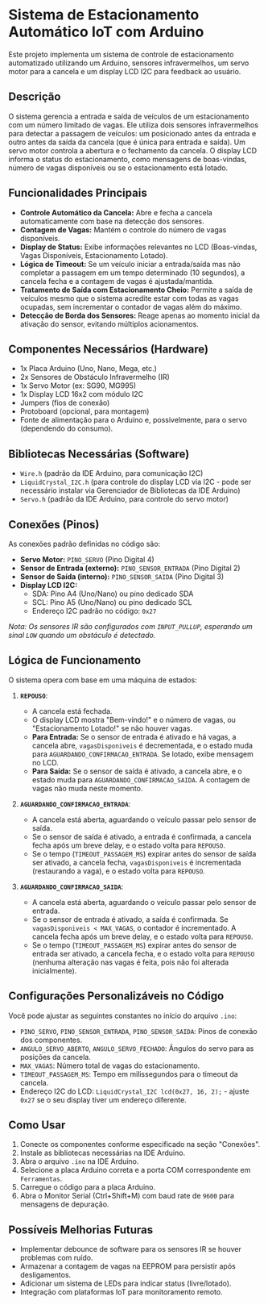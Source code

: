 # Sistema de Estacionamento Automático IoT com Arduino

Este projeto implementa um sistema de controle de estacionamento automatizado utilizando um Arduino, sensores infravermelhos, um servo motor para a cancela e um display LCD I2C para feedback ao usuário.

## Descrição

O sistema gerencia a entrada e saída de veículos de um estacionamento com um número limitado de vagas. Ele utiliza dois sensores infravermelhos para detectar a passagem de veículos: um posicionado antes da entrada e outro antes da saída da cancela (que é única para entrada e saída). Um servo motor controla a abertura e o fechamento da cancela. O display LCD informa o status do estacionamento, como mensagens de boas-vindas, número de vagas disponíveis ou se o estacionamento está lotado.

## Funcionalidades Principais

* **Controle Automático da Cancela:** Abre e fecha a cancela automaticamente com base na detecção dos sensores.
* **Contagem de Vagas:** Mantém o controle do número de vagas disponíveis.
* **Display de Status:** Exibe informações relevantes no LCD (Boas-vindas, Vagas Disponíveis, Estacionamento Lotado).
* **Lógica de Timeout:** Se um veículo iniciar a entrada/saída mas não completar a passagem em um tempo determinado (10 segundos), a cancela fecha e a contagem de vagas é ajustada/mantida.
* **Tratamento de Saída com Estacionamento Cheio:** Permite a saída de veículos mesmo que o sistema acredite estar com todas as vagas ocupadas, sem incrementar o contador de vagas além do máximo.
* **Detecção de Borda dos Sensores:** Reage apenas ao momento inicial da ativação do sensor, evitando múltiplos acionamentos.

## Componentes Necessários (Hardware)

* 1x Placa Arduino (Uno, Nano, Mega, etc.)
* 2x Sensores de Obstáculo Infravermelho (IR)
* 1x Servo Motor (ex: SG90, MG995)
* 1x Display LCD 16x2 com módulo I2C
* Jumpers (fios de conexão)
* Protoboard (opcional, para montagem)
* Fonte de alimentação para o Arduino e, possivelmente, para o servo (dependendo do consumo).

## Bibliotecas Necessárias (Software)

* `Wire.h` (padrão da IDE Arduino, para comunicação I2C)
* `LiquidCrystal_I2C.h` (para controle do display LCD via I2C - pode ser necessário instalar via Gerenciador de Bibliotecas da IDE Arduino)
* `Servo.h` (padrão da IDE Arduino, para controle do servo motor)

## Conexões (Pinos)

As conexões padrão definidas no código são:

* **Servo Motor:** `PINO_SERVO` (Pino Digital 4)
* **Sensor de Entrada (externo):** `PINO_SENSOR_ENTRADA` (Pino Digital 2)
* **Sensor de Saída (interno):** `PINO_SENSOR_SAIDA` (Pino Digital 3)
* **Display LCD I2C:**
    * SDA: Pino A4 (Uno/Nano) ou pino dedicado SDA
    * SCL: Pino A5 (Uno/Nano) ou pino dedicado SCL
    * Endereço I2C padrão no código: `0x27`

*Nota: Os sensores IR são configurados com `INPUT_PULLUP`, esperando um sinal `LOW` quando um obstáculo é detectado.*

## Lógica de Funcionamento

O sistema opera com base em uma máquina de estados:

1.  **`REPOUSO`**:
    * A cancela está fechada.
    * O display LCD mostra "Bem-vindo!" e o número de vagas, ou "Estacionamento Lotado!" se não houver vagas.
    * **Para Entrada:** Se o sensor de entrada é ativado e há vagas, a cancela abre, `vagasDisponiveis` é decrementada, e o estado muda para `AGUARDANDO_CONFIRMACAO_ENTRADA`. Se lotado, exibe mensagem no LCD.
    * **Para Saída:** Se o sensor de saída é ativado, a cancela abre, e o estado muda para `AGUARDANDO_CONFIRMACAO_SAIDA`. A contagem de vagas não muda neste momento.

2.  **`AGUARDANDO_CONFIRMACAO_ENTRADA`**:
    * A cancela está aberta, aguardando o veículo passar pelo sensor de saída.
    * Se o sensor de saída é ativado, a entrada é confirmada, a cancela fecha após um breve delay, e o estado volta para `REPOUSO`.
    * Se o tempo (`TIMEOUT_PASSAGEM_MS`) expirar antes do sensor de saída ser ativado, a cancela fecha, `vagasDisponiveis` é incrementada (restaurando a vaga), e o estado volta para `REPOUSO`.

3.  **`AGUARDANDO_CONFIRMACAO_SAIDA`**:
    * A cancela está aberta, aguardando o veículo passar pelo sensor de entrada.
    * Se o sensor de entrada é ativado, a saída é confirmada. Se `vagasDisponiveis < MAX_VAGAS`, o contador é incrementado. A cancela fecha após um breve delay, e o estado volta para `REPOUSO`.
    * Se o tempo (`TIMEOUT_PASSAGEM_MS`) expirar antes do sensor de entrada ser ativado, a cancela fecha, e o estado volta para `REPOUSO` (nenhuma alteração nas vagas é feita, pois não foi alterada inicialmente).

## Configurações Personalizáveis no Código

Você pode ajustar as seguintes constantes no início do arquivo `.ino`:

* `PINO_SERVO`, `PINO_SENSOR_ENTRADA`, `PINO_SENSOR_SAIDA`: Pinos de conexão dos componentes.
* `ANGULO_SERVO_ABERTO`, `ANGULO_SERVO_FECHADO`: Ângulos do servo para as posições da cancela.
* `MAX_VAGAS`: Número total de vagas do estacionamento.
* `TIMEOUT_PASSAGEM_MS`: Tempo em milissegundos para o timeout da cancela.
* Endereço I2C do LCD: `LiquidCrystal_I2C lcd(0x27, 16, 2);` - ajuste `0x27` se o seu display tiver um endereço diferente.

## Como Usar

1.  Conecte os componentes conforme especificado na seção "Conexões".
2.  Instale as bibliotecas necessárias na IDE Arduino.
3.  Abra o arquivo `.ino` na IDE Arduino.
4.  Selecione a placa Arduino correta e a porta COM correspondente em `Ferramentas`.
5.  Carregue o código para a placa Arduino.
6.  Abra o Monitor Serial (Ctrl+Shift+M) com baud rate de `9600` para mensagens de depuração.

## Possíveis Melhorias Futuras

* Implementar debounce de software para os sensores IR se houver problemas com ruído.
* Armazenar a contagem de vagas na EEPROM para persistir após desligamentos.
* Adicionar um sistema de LEDs para indicar status (livre/lotado).
* Integração com plataformas IoT para monitoramento remoto.
